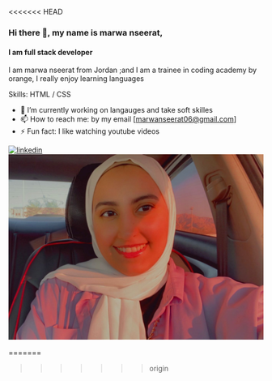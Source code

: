 <<<<<<< HEAD

### Hi there 👋,  my name is marwa nseerat,
#### I am full stack developer
I am marwa nseerat from Jordan ;and I am a trainee in coding academy by orange, I really enjoy learning languages

Skills:  HTML / CSS

- 🔭 I’m currently working on  langauges and take soft skilles 
- 📫 How to reach me: by my email [marwanseerat06@gmail.com] 
- ⚡ Fun fact:  I like watching youtube videos  


[<img src='https://cdn.jsdelivr.net/npm/simple-icons@3.0.1/icons/linkedin.svg' alt='linkedin' height='40'>](https://www.linkedin.com/in/www.linkedin.com/in/marwa-nseerat-/)  
![my pic](./c7c11b80-4602-4d61-9e9c-0dce4cf20a19.jpg)

=======

>>>>>>> origin
